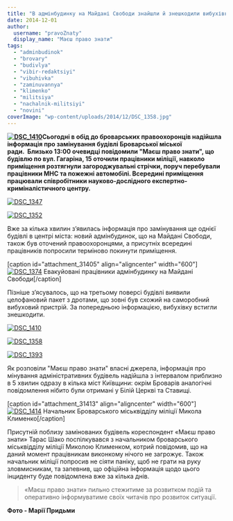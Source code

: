 ```yaml
---
title: "В адмінбудинку на Майдані Свободи знайшли й знешкодили вибухівку?"
date: 2014-12-01
author: 
  username: "pravoZnaty"
  display_name: "Маєш право знати"
tags: 
  - "adminbudinok"
  - "brovary"
  - "budivlya"
  - "vibir-redaktsiyi"
  - "vibuhivka"
  - "zaminuvannya"
  - "klimenko"
  - "militsiya"
  - "nachalnik-militsiyi"
  - "novini"
coverImage: "wp-content/uploads/2014/12/DSC_1358.jpg"
---
```


**[![DSC_1410](https://mpz.brovary.org/wp-content/uploads/2014/12/DSC_1410.jpg)](https://mpz.brovary.org/wp-content/uploads/2014/12/DSC_1410.jpg)Сьогодні в обід до броварських правоохоронців надійшла інформація про замінування будівлі Броварської міської ради.  Близько 13:00 очевидці повідомили "Маєш право знати", що будівлю по вул. Гагаріна, 15 оточили працівники міліції, навколо приміщення розтягнули загороджувальні стрічки, поруч перебували працівники МНС та пожежні автомобілі. Всередині приміщення працювали співробітники науково-дослідного експертно-криміналістичного центру.**

[![DSC_1347](https://mpz.brovary.org/wp-content/uploads/2014/12/DSC_1347.jpg)](https://mpz.brovary.org/wp-content/uploads/2014/12/DSC_1347.jpg)

[![DSC_1352](https://mpz.brovary.org/wp-content/uploads/2014/12/DSC_1352.jpg)](https://mpz.brovary.org/wp-content/uploads/2014/12/DSC_1352.jpg)

Вже за кілька хвилин з’явилась інформація про замінування ще однієї будівлі в центрі міста: новий адмінбудинок, що на Майдані Свободи, також був оточений правоохоронцями, а присутніх всередині працівників попросили терміново покинути приміщення.

\[caption id="attachment\_31405" align="aligncenter" width="600"\][![DSC_1374](https://mpz.brovary.org/wp-content/uploads/2014/12/DSC_1374.jpg)](https://mpz.brovary.org/wp-content/uploads/2014/12/DSC_1374.jpg) Евакуйовані працівники адмінбудинку на Майдані Свободи\[/caption\]

Пізніше з’ясувалось, що на третьому поверсі будівлі виявили целофановий пакет з дротами, що зовні був схожий на саморобний вибуховий пристрій. За попередньою інформацією, вибухівку встигли знешкодити.

[![DSC_1410](https://mpz.brovary.org/wp-content/uploads/2014/12/DSC_1410.jpg)](https://mpz.brovary.org/wp-content/uploads/2014/12/DSC_1410.jpg)

[![DSC_1358](https://mpz.brovary.org/wp-content/uploads/2014/12/DSC_1358.jpg)](https://mpz.brovary.org/wp-content/uploads/2014/12/DSC_1358.jpg)

[![DSC_1393](https://mpz.brovary.org/wp-content/uploads/2014/12/DSC_1393.jpg)](https://mpz.brovary.org/wp-content/uploads/2014/12/DSC_1393.jpg)

Як розповіли "Маєш право знати" власні джерела, інформація про мінування адміністративних будівель надійшла з інтервалом приблизно в 5 хвилин одразу в кілька міст Київщини: окрім Броварів аналогічні повідомлення нібито були отримані у Білій Церкві та Ставищі.

\[caption id="attachment\_31413" align="aligncenter" width="600"\][![DSC_1414](https://mpz.brovary.org/wp-content/uploads/2014/12/DSC_1414.jpg)](https://mpz.brovary.org/wp-content/uploads/2014/12/DSC_1414.jpg) Начальник Броварського міськвідділу міліції Микола Клименко\[/caption\]

Присутній поблизу замінованих будівель кореспондент «Маєш право знати» Тарас Шако поспілкувався з начальником броварського міськвідділу міліції Миколою Клименком, котрий повідомив, що на даний момент працівникам виконкому нічого не загрожує. Також начальник міліції попросив не сіяти паніку, щоб не грати на руку зловмисникам, та запевнив, що офіційна інформація щодо цього інциденту буде повідомлена вже за кілька днів.

> «Маєш право знати» пильно стежитиме за розвитком подій та оперативно інформуватиме своїх читачів про розвиток ситуації.

**Фото - Марії Придьми**
